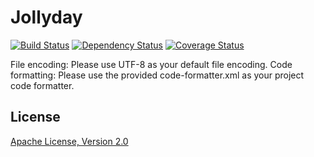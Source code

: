 Jollyday
========

[![Build Status](https://travis-ci.org/philippeboyd/jollyday.svg)](https://travis-ci.org/philippeboyd/jollyday)
[![Dependency Status](https://www.versioneye.com/user/projects/577e7cf05bb13900493de588/badge.svg?style=flat-square)](https://www.versioneye.com/user/projects/577e7cf05bb13900493de588)
[![Coverage Status](https://coveralls.io/repos/github/philippeboyd/jollyday/badge.svg?branch=master)](https://coveralls.io/github/philippeboyd/jollyday?branch=master)

File encoding: Please use UTF-8 as your default file encoding.
Code formatting: Please use the provided code-formatter.xml as your project code formatter.

## License

[Apache License, Version 2.0](LICENSE.md)
